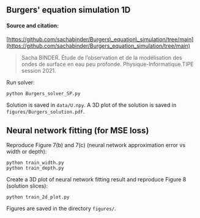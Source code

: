 ## Burgers' equation simulation 1D

#### Source and citation: 
[https://github.com/sachabinder/Burgers\_equation\_simulation/tree/main](https://github.com/sachabinder/Burgers_equation_simulation/tree/main)

> Sacha BINDER. Étude de l’observation et de la modélisation des ondes de surface en eau peu profonde. Physique-Informatique.TIPE session 2021.

Run solver:

```
python Burgers_solver_SP.py
```

Solution is saved in `data/U.npy`. A 3D plot of the solution is saved in `figures/Burgers_solution.pdf`.

## Neural network fitting (for MSE loss)

Reproduce Figure 7(b) and 7(c) (neural network approximation error vs width or depth):

```
python train_width.py
python train_depth.py
```

Create a 3D plot of neural network fitting result and reproduce Figure 8 (solution slices):

```
python train_2d_plot.py
```
Figures are saved in the directory `figures/`. 